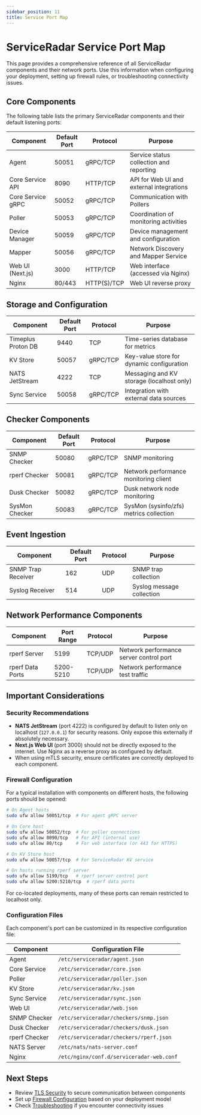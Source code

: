```yaml
---
sidebar_position: 11
title: Service Port Map
---
```


# ServiceRadar Service Port Map

This page provides a comprehensive reference of all ServiceRadar components and their network ports. Use this information when configuring your deployment, setting up firewall rules, or troubleshooting connectivity issues.

## Core Components

The following table lists the primary ServiceRadar components and their default listening ports:

| Component         | Default Port | Protocol    | Purpose                                  |
|-------------------|--------------|-------------|------------------------------------------|
| Agent             | 50051        | gRPC/TCP    | Service status collection and reporting  |
| Core Service API  | 8090         | HTTP/TCP    | API for Web UI and external integrations |
| Core Service gRPC | 50052        | gRPC/TCP    | Communication with Pollers               |
| Poller            | 50053        | gRPC/TCP    | Coordination of monitoring activities    |
| Device Manager    | 50059        | gRPC/TCP    | Device management and configuration      |
| Mapper            | 50056        | gRPC/TCP    | Network Discovery and Mapper Service     |
| Web UI (Next.js)  | 3000         | HTTP/TCP    | Web interface (accessed via Nginx)       |
| Nginx             | 80/443       | HTTP(S)/TCP | Web UI reverse proxy                     |

## Storage and Configuration

| Component          | Default Port | Protocol | Purpose                                   |
|--------------------|--------------|----------|-------------------------------------------|
| Timeplus Proton DB | 9440         | TCP      | Time-series database for metrics          |
| KV Store           | 50057        | gRPC/TCP | Key-value store for dynamic configuration |
| NATS JetStream     | 4222         | TCP      | Messaging and KV storage (localhost only) |
| Sync Service       | 50058        | gRPC/TCP | Integration with external data sources    |

## Checker Components

| Component      | Default Port | Protocol | Purpose                                 |
|----------------|--------------|----------|-----------------------------------------|
| SNMP Checker   | 50080        | gRPC/TCP | SNMP monitoring                         |
| rperf Checker  | 50081        | gRPC/TCP | Network performance monitoring client   |
| Dusk Checker   | 50082        | gRPC/TCP | Dusk network node monitoring            |
| SysMon Checker | 50083        | gRPC/TCP | SysMon (sysinfo/zfs) metrics collection |

## Event Ingestion

| Component          | Default Port | Protocol | Purpose                   |
|--------------------|--------------|----------|---------------------------|
| SNMP Trap Receiver | 162          | UDP      | SNMP trap collection      |
| Syslog Receiver    | 514          | UDP      | Syslog message collection |

## Network Performance Components

| Component        | Port Range | Protocol | Purpose                                 |
|------------------|------------|----------|-----------------------------------------|
| rperf Server     | 5199       | TCP/UDP  | Network performance server control port |
| rperf Data Ports | 5200-5210  | TCP/UDP  | Network performance test traffic        |

## Important Considerations

### Security Recommendations

- **NATS JetStream** (port 4222) is configured by default to listen only on localhost (`127.0.0.1`) for security reasons. Only expose this externally if absolutely necessary.
- **Next.js Web UI** (port 3000) should not be directly exposed to the internet. Use Nginx as a reverse proxy as configured by default.
- When using mTLS security, ensure certificates are correctly deployed to each component.

### Firewall Configuration

For a typical installation with components on different hosts, the following ports should be opened:

```bash
# On Agent hosts
sudo ufw allow 50051/tcp  # For agent gRPC server

# On Core host
sudo ufw allow 50052/tcp  # For poller connections
sudo ufw allow 8090/tcp   # For API (internal use)
sudo ufw allow 80/tcp     # For web interface (or 443 for HTTPS)

# On KV Store host
sudo ufw allow 50057/tcp  # For ServiceRadar KV service

# On hosts running rperf server
sudo ufw allow 5199/tcp   # rperf server control port
sudo ufw allow 5200:5210/tcp  # rperf data ports
```

For co-located deployments, many of these ports can remain restricted to localhost only.

### Configuration Files

Each component's port can be customized in its respective configuration file:

| Component | Configuration File |
|-----------|-------------------|
| Agent | `/etc/serviceradar/agent.json` |
| Core Service | `/etc/serviceradar/core.json` |
| Poller | `/etc/serviceradar/poller.json` |
| KV Store | `/etc/serviceradar/kv.json` |
| Sync Service | `/etc/serviceradar/sync.json` |
| Web UI | `/etc/serviceradar/web.json` |
| SNMP Checker | `/etc/serviceradar/checkers/snmp.json` |
| Dusk Checker | `/etc/serviceradar/checkers/dusk.json` |
| rperf Checker | `/etc/serviceradar/checkers/rperf.json` |
| NATS Server | `/etc/nats/nats-server.conf` |
| Nginx | `/etc/nginx/conf.d/serviceradar-web.conf` |

## Next Steps

- Review [TLS Security](./tls-security.md) to secure communication between components
- Set up [Firewall Configuration](./installation.md#firewall-configuration) based on your deployment model
- Check [Troubleshooting](./installation.md#troubleshooting) if you encounter connectivity issues